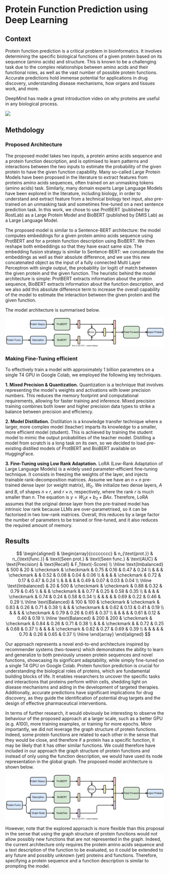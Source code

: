 # Protein Function Prediction using Deep Learning

## Context
Protein function prediction is a critical problem in bioinformatics. It involves determining the specific biological functions of a given protein based on its sequence (amino acids) and structure. This is known to be a challenging task due to the complex relationships between amino acids and their functional roles, as well as the vast number of possible protein functions. Accurate predictions hold immense potential for applications in drug discovery, understanding disease mechanisms, how organs and tissues work, and more.

DeepMind has made a great introduction video on why proteins are useful in any biological process.

[![](http://img.youtube.com/vi/KpedmJdrTpY/mqdefault.jpg)](http://www.youtube.com/watch?feature=player_embedded&v=KpedmJdrTpY)

## Methdology

### Proposed Architecture
The proposed model takes two inputs, a protein amino acids sequence and a protein function description, and is optimised to learn patterns and interactions between the two inputs to estimate the probability of the given protein to have the given function capability. Many so-called Large Protein Models have been proposed in the literature to extract features from proteins amino acids sequences, often trained on an unmasking tokens (amino acids) task. Similarly, many domain experts Large Language Models have been explored in the literature, including biology, in order to understand and extract feature from a technical biology text input, also pre-trained on an unmasking task and sometimes fine-tuned on a next sentence prediction task. In this work, we chose to use ProtBERT (published by RostLab) as a Large Protein Model and BioBERT (published by DMIS Lab) as a Large Language Model. 

The proposed model is similar to a Sentence-BERT architecture: the model computes embeddings for a given protein amino acids sequence using ProtBERT and for a protein function description using BioBERT. We then reshape both embeddings so that they have exact same size. The embedding fusion strategy is similar to Sentence-BERT: we concatenate the embeddings as well as their absolute difference, and we use this new concatenated object as the input of a fully connected Multi Layer Perceptron with single output, the probability (or logit) of match between the given protein and the given function. The heuristic behind the model architecture is simple: ProtBERT extracts information about the protein sequence, BioBERT extracts information about the function description, and we also add this absolute difference term to increase the overall capability of the model to estimate the interaction between the given protein and the given function. 

The model architecture is summarised below.

<p align="center">
    <img src="https://github.com/vkhamesi/proteins/blob/main/img/architecture1.svg" alt>
</p>

### Making Fine-Tuning efficient
To effectively train a model with approximately 1 billion parameters on a single T4 GPU in Google Colab, we employed the following key techniques.

**1. Mixed Precision & Quantization.**
Quantization is a technique that involves representing the model's weights and activations with lower precision numbers. This reduces the memory footprint and computational requirements, allowing for faster training and inference. Mixed precision training combines both lower and higher precision data types to strike a balance between precision and efficiency. 

**2. Model Distillation.**
Distillation is a knowledge transfer technique where a larger, more complex model (teacher) imparts its knowledge to a smaller, more efficient model (student). This is achieved by training the student model to mimic the output probabilities of the teacher model. Distilling a model from scratch is a long task on its own, so we decided to load pre-existing distilled models of ProtBERT and BioBERT available on HuggingFace.

**3. Fine-Tuning using Low Rank Adaptation.**
LoRA (Low-Rank Adaptation of Large Language Models) is a widely used parameter-efficient fine-tuning technique. It consists in freezing the weights of the layer, and injects trainable rank-decomposition matrices. Assume we have an $n \times n$ pre-trained dense layer (or weight matrix), $W_0$. We initialize two dense layers, $A$ and $B$, of shapes $n \times r$, and $r \times n$, respectively, where the rank $r$ is much smaller than $n$. The equation is $y = W_0 x + b_0 + B A x$. Therefore, LoRA assumes that the original dense layer from the pre-trained model has intrinsic low rank because LLMs are over-parametrised, so it can be factorised in two low-rank matrices. Overall, this reduces by a large factor the number of parameters to be trained or fine-tuned, and it also reduces the required amount of memory.

## Results

$$
\begin{aligned}
& \begin{array}{cccccccc}
& n_{\text{prot.}} & n_{\text{func.}} & \text{Seen prot.} & \text{Seen func.} & \text{AUC} & \text{Precision} & \text{Recall} & F_1\text{-Score} \\
\hline
\text{Imbalanced} & 500 & 20 & \checkmark & \checkmark & 0.75 & 0.16 & 0.47 & 0.24 \\
 &  &  & \checkmark &  & 0.52 & 0.08 & 0.04 & 0.06 \\
 &  &  &  & \checkmark & 0.72 & 0.17 & 0.47 & 0.24 \\
 &  &  &  &  & 0.49 & 0.07 & 0.03 & 0.04 \\
\hline
\text{Imbalanced} & 20 & 500 & \checkmark & \checkmark & 0.88 & 0.32 & 0.79 & 0.45 \\
 &  &  & \checkmark &  & 0.77 & 0.25 & 0.58 & 0.35 \\
 &  &  &  & \checkmark & 0.74 & 0.24 & 0.58 & 0.34 \\
 &  &  &  &  & 0.69 & 0.22 & 0.46 & 0.29 \\
\hline
\text{Balanced} & 100 & 100 & \checkmark & \checkmark & 0.83 & 0.26 & 0.71 & 0.38 \\
 &  &  & \checkmark &  & 0.62 & 0.13 & 0.41 & 0.19 \\
 &  &  &  & \checkmark & 0.79 & 0.26 & 0.65 & 0.37 \\
 &  &  &  &  & 0.61 & 0.12 & 0.40 & 0.19 \\
\hline
\text{Balanced} & 200 & 200 & \checkmark & \checkmark & 0.84 & 0.26 & 0.71 & 0.38 \\
 &  &  & \checkmark &  & 0.72 & 0.25 & 0.68 & 0.37 \\
 &  &  &  & \checkmark & 0.82 & 0.27 & 0.69 & 0.39 \\
 &  &  &  &  & 0.70 & 0.26 & 0.65 & 0.37 \\
\hline
\end{array}
\end{aligned}
$$

Our approach represents a novel end-to-end architecture inspired by recommender systems (two-towers) which demonstrates the ability to learn and generalize to both previously unseen protein sequences and novel functions, showcasing its significant adaptability, while simply fine-tuned on a single T4 GPU on Google Colab. Protein function prediction is crucial for understanding the biological roles of proteins, which are fundamental building blocks of life. It enables researchers to uncover the specific tasks and interactions that proteins perform within cells, shedding light on disease mechanisms and aiding in the development of targeted therapies. Additionally, accurate predictions have significant implications for drug discovery, as they guide the identification of potential drug targets and the design of effective pharmaceutical interventions.

In terms of further research, it would obviously be interesting to observe the behaviour of the proposed approach at a larger scale, such as a better GPU (e.g. A100), more training examples, or training for more epochs. More importantly, we did not leverage the graph structure of protein functions. Indeed, some protein functions are related to each other in the sense that they would be close, and therefore if a protein has a specific function, it may be likely that it has other similar functions. We could therefore have included in our approach the graph structure of protein functions and instead of only using the function description, we would have used its node representation in the global graph. The proposed model architecture is shown below.

<p align="center">
    <img src="https://github.com/vkhamesi/proteins/blob/main/img/architecture2.svg" alt>
</p>

However, note that the explored approach is more flexible than this proposal in the sense that using the graph structure of protein functions would not allow possibly new functions that are not represented in the graph. Indeed, the current architecture only requires the protein amino acids sequence and a text description of the function to be evaluated, so it could be extended to any future and possibly unknown (yet) proteins and functions. Therefore, specifying a protein sequence and a function description is similar to prompting the model. 